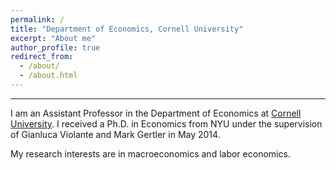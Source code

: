 ```yaml
---
permalink: /
title: "Department of Economics, Cornell University"
excerpt: "About me"
author_profile: true
redirect_from: 
  - /about/
  - /about.html
---
```

---
I am an Assistant Professor in the Department of Economics at 
[Cornell University](http://economics.cornell.edu). I received a Ph.D. in Economics from NYU under 
the supervision of Gianluca Violante and Mark Gertler in May 2014.

My research interests are in macroeconomics and labor economics.

